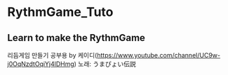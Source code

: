 # RythmGame_Tuto
## Learn to make the RythmGame

리듬게임 만들기 공부용 by 케이디(https://www.youtube.com/channel/UC9w-j0OqNzdtOqiYj4lDHmg)
노래: うまぴょい伝説
